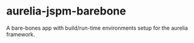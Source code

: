 # aurelia-jspm-barebone
A bare-bones app with build/run-time environments setup for the aurelia framework.
